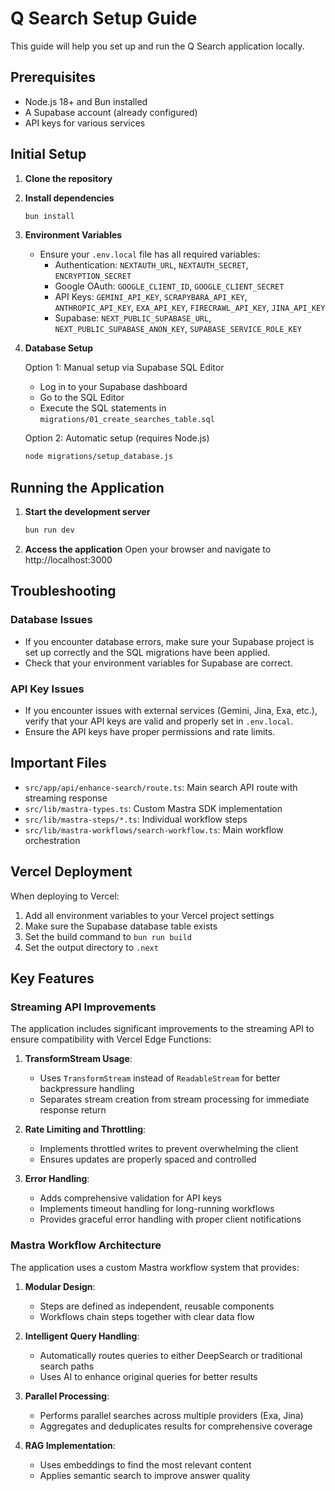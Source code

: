 # Q Search Setup Guide

This guide will help you set up and run the Q Search application locally.

## Prerequisites

- Node.js 18+ and Bun installed
- A Supabase account (already configured)
- API keys for various services

## Initial Setup

1. **Clone the repository**

2. **Install dependencies**
   ```bash
   bun install
   ```

3. **Environment Variables**
   - Ensure your `.env.local` file has all required variables:
     - Authentication: `NEXTAUTH_URL`, `NEXTAUTH_SECRET`, `ENCRYPTION_SECRET`
     - Google OAuth: `GOOGLE_CLIENT_ID`, `GOOGLE_CLIENT_SECRET`
     - API Keys: `GEMINI_API_KEY`, `SCRAPYBARA_API_KEY`, `ANTHROPIC_API_KEY`, `EXA_API_KEY`, `FIRECRAWL_API_KEY`, `JINA_API_KEY`
     - Supabase: `NEXT_PUBLIC_SUPABASE_URL`, `NEXT_PUBLIC_SUPABASE_ANON_KEY`, `SUPABASE_SERVICE_ROLE_KEY`

4. **Database Setup**
   
   Option 1: Manual setup via Supabase SQL Editor
   - Log in to your Supabase dashboard
   - Go to the SQL Editor
   - Execute the SQL statements in `migrations/01_create_searches_table.sql`

   Option 2: Automatic setup (requires Node.js)
   ```bash
   node migrations/setup_database.js
   ```

## Running the Application

1. **Start the development server**
   ```bash
   bun run dev
   ```

2. **Access the application**
   Open your browser and navigate to http://localhost:3000

## Troubleshooting

### Database Issues
- If you encounter database errors, make sure your Supabase project is set up correctly and the SQL migrations have been applied.
- Check that your environment variables for Supabase are correct.

### API Key Issues
- If you encounter issues with external services (Gemini, Jina, Exa, etc.), verify that your API keys are valid and properly set in `.env.local`.
- Ensure the API keys have proper permissions and rate limits.

## Important Files

- `src/app/api/enhance-search/route.ts`: Main search API route with streaming response
- `src/lib/mastra-types.ts`: Custom Mastra SDK implementation
- `src/lib/mastra-steps/*.ts`: Individual workflow steps
- `src/lib/mastra-workflows/search-workflow.ts`: Main workflow orchestration

## Vercel Deployment

When deploying to Vercel:
1. Add all environment variables to your Vercel project settings
2. Make sure the Supabase database table exists
3. Set the build command to `bun run build`
4. Set the output directory to `.next`

## Key Features

### Streaming API Improvements

The application includes significant improvements to the streaming API to ensure compatibility with Vercel Edge Functions:

1. **TransformStream Usage**: 
   - Uses `TransformStream` instead of `ReadableStream` for better backpressure handling
   - Separates stream creation from stream processing for immediate response return

2. **Rate Limiting and Throttling**:
   - Implements throttled writes to prevent overwhelming the client
   - Ensures updates are properly spaced and controlled

3. **Error Handling**:
   - Adds comprehensive validation for API keys
   - Implements timeout handling for long-running workflows
   - Provides graceful error handling with proper client notifications

### Mastra Workflow Architecture

The application uses a custom Mastra workflow system that provides:

1. **Modular Design**:
   - Steps are defined as independent, reusable components
   - Workflows chain steps together with clear data flow

2. **Intelligent Query Handling**:
   - Automatically routes queries to either DeepSearch or traditional search paths
   - Uses AI to enhance original queries for better results

3. **Parallel Processing**:
   - Performs parallel searches across multiple providers (Exa, Jina)
   - Aggregates and deduplicates results for comprehensive coverage

4. **RAG Implementation**:
   - Uses embeddings to find the most relevant content
   - Applies semantic search to improve answer quality